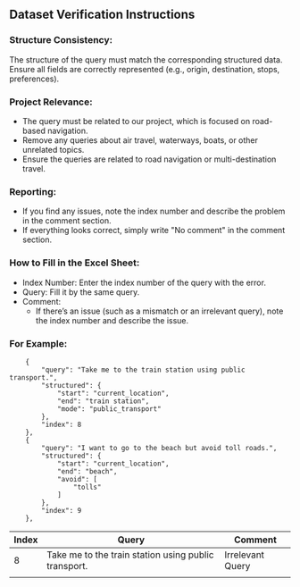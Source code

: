  ## Dataset Verification Instructions

### Structure Consistency:
The structure of the query must match the corresponding structured data. Ensure all fields are correctly represented (e.g., origin, destination, stops, preferences).

### Project Relevance:
* The query must be related to our project, which is focused on road-based navigation.
* Remove any queries about air travel, waterways, boats, or other unrelated topics.
* Ensure the queries are related to road navigation or multi-destination travel.

### Reporting:
* If you find any issues, note the index number and describe the problem in the comment section.
* If everything looks correct, simply write "No comment" in the comment section.

### How to Fill in the Excel Sheet:
* Index Number: Enter the index number of the query with the error.
* Query: Fill it by the same query.
* Comment:
  * If there’s an issue (such as a mismatch or an irrelevant query), note the index number and describe the issue.


### For Example:
```
    {
        "query": "Take me to the train station using public transport.",
        "structured": {
            "start": "current_location",
            "end": "train station",
            "mode": "public_transport"
        },
        "index": 8
    },
    {
        "query": "I want to go to the beach but avoid toll roads.",
        "structured": {
            "start": "current_location",
            "end": "beach",
            "avoid": [
                "tolls"
            ]
        },
        "index": 9
    },
```
| Index | Query | Comment |
| ----- | ----- | ------- |
| 8 | Take me to the train station using public transport. | Irrelevant Query |
|  |  |  |
